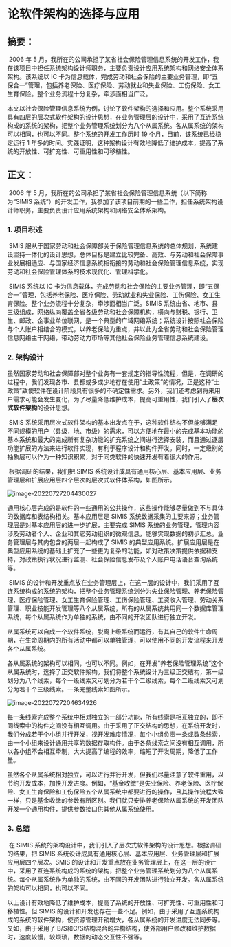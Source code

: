 # 论软件架构的选择与应用

## 摘要：

​		2006 年 5 月，我所在的公司承担了某省社会保险管理信息系统的开发工作，我在该项目中担任系统架构设计师职务，主要负责设计应用系统架构和网络安全体系架构。该系统以 IC 卡为信息载体，完成劳动和社会保险的主要业务管理，即“五保合一”管理，包括养老保险、医疗保险、劳动就业和失业保险、工伤保险、女工生育保险。整个业务流程十分复杂，牵涉面相当广泛。

​		本文以社会保险管理信息系统为例，讨论了软件架构的选择和应用。整个系统采用具有四层的层次式软件架构的设计思想，在业务管理层的设计中，采用了互连系统构成的系统的架构，把整个业务管理系统划分为八个从属系统。各从属系统的架构可以相同，也可以不同。整个系统的开发工作历时 19 个月，目前，该系统已经稳定运行 1 年多的时间。实践证明，这种架构设计有效地降低了维护成本，提高了系统的开放性、可扩充性、可重用性和可移植性。



## 正文：

​		2006 年 5 月，我所在的公司承担了某省社会保险管理信息系统（以下简称为“SIMIS 系统”）的开发工作，我参加了该项目前期的一些工作，担任系统架构设计师职务，主要负责设计应用系统架构和网络安全体系架构。

### 1. 项目积述

​		SMIS 服从于国家劳动和社会保障部关于保险管理信息系统的总体规划，系统建设坚持一体化的设计思想，总体目标是建立比较完备、高效、与劳动和社会保障事业发展相适应、与国家经济信息系统相衔接的劳动和社会保险管理信息系统，实现劳动和社会保险管理体系的技术现代化、管理科学化。

​		SIMIS 系统以 IC 卡为信息载体，完成劳动和社会保险的主要业务管理，即“五保合一”管理，包括养老保险、医疗保险、劳动就业和失业保险、工伤保险、女工生育保险。整个业务流程十分复杂，牵涉面相当广泛。SIMIS 系统由省、地市、县三级组成，网络纵向覆盖全省各级劳动和社会保障机构，横向与财税、银行、卫生、邮政、企事业单位联网，是一个典型的广域网络系统；系统设计按照社会保险与个人账户相结合的模式，以养老保险为重点，并以此为全省劳动和社会保险管理信息网络主干网络，带动劳动力市场等其他社会保险业务管理信息系统建设。



### 2. 架构设计

​		虽然国家劳动和社会保障部对整个业务有一套规定的指导性流程，但是，在调研的过程中，我们发现各市、县都或多或少地存在使用“土政策”的情况，正是这种“土政策”致使软件在设计阶段具有很多的不确定性需求。另外，我们还考虑到将来用户需求可能会发生变化，为了尽量降低维护成本，提高可重用性，我们引入了**层次式软件架构**的设计思想。

​		SMIS 系统采用层次式软件架构的基本出发点在于，这种软件结构不但能够满足不同规模的用户（县级，地、市级）的需求，可以方便地在最小的完成基本功能的基本系统和最大的完成所有复杂功能的扩充系统之间进行选择安装，而且通过逐层功能扩展的方法来进行软件实现，有利于程序设计和构件开发。同时，一定级别的抽象层可以作为一种知识积累，对于同类软件的快速开发有着很大的作用。

​		根据调研的结果，我们把 SIMIS 系统设计成具有通用核心层、基本应用层、业务管理层和扩展应用层四个层次的层次式软件体系构，如图所示。

![image-20220727204430027](https://oss-kelvinvan.oss-cn-chengdu.aliyuncs.com/img/image-20220727204430027.png)

​		通用核心层完成的是软件的一些通用的公共操作，这些操作能够尽量做到不与具体的数据库和表结构相关。基本应用层是 SIMIS 系统数据采集的主要来源；业务管理层是对基本应用层的进一步扩展，主要完成 SIMIS 系统的业务管理，管理内容涉及劳动者个人、企业和其它劳动组织的微观信息，能够实现数据的初步汇总。业务管理层与其内包含的两层一起构成了 SIMIS 的典型应用系统。扩展应用层是在典型应用系统的基础上扩充了一些更为复杂的功能，如对政策决策提供依据和支持，对政策执行状况进行监测、社会保险信息发布及个人账户电话语音查询系统等。

​		SIMIS 的设计和开发重点放在业务管理层上，在这一层的设计中，我们采用了互连系统构成的系统的架构，把整个业务管理系统划分为失业保险管理、养老保险管理、医疗保险管理、女工生育保险管理、工伤保险管理、工资收入管理、劳动关系管理、职业技能开发管理等八个从属系统，所有的从属系统共用同一个数据库管理系统，每个从属系统作为单独的系统，由不同的开发团队进行独立开发。

​		从属系统可以自成一个软件系统，脱离上级系统而运行，有其自己的软件生命周期，在生命周期内的所有活动中都可以单独管理，可以使用不同的开发流程来开发各个从属系统。

​		各从属系统的架构可以相同，也可以不同。例如，在开发“养老保险管理系统”这个从属系统时，选择了正交软件架构。我们将整个系统设计为三级正交结构，第一级划分为八个线索，每个一级线索又可划分为若干个二级线索，每个二级线索又可划分为若干个三级线索。一条完整线索如图所示。

![image-20220727204634926](https://oss-kelvinvan.oss-cn-chengdu.aliyuncs.com/img/image-20220727204634926.png)

​		每一条线索完成整个系统中相对独立的一部分功能，所有线索是相互独立的，即不同线索中的构件之间没有相互调用。由于采用了正交结构的思想，在系统开发时，我们分成若干个小组并行开发，视开发难度情况，每个小组负责一条或数条线索，由一个小组来设计通用共享的数据存取构件。由于各条线索之间没有相互调用，所以各小组不会相互牵制，大大提高了编程的效率，缩短了开发周期，降低了工作量。

​		虽然各个从属系统相对独立，可以进行并行开发，但我们尽量注意了软件重用，以节约开发成本，加快开发进度。例如，“基金收缴”是失业保险、养老保险、医疗保险、女工生育保险和工伤保险五个从属系统中都要进行的操作，且其操作流程大致一样，只是基金收缴的参数有所区别。我们就只安排养老保险从属系统的开发团队开发一个通用构件，提供参数接口供其他从属系统使用。

### 3. 总结

​		在 SIMIS 系统的架构设计中，我们引入了层次式软件架构的设计思想。根据调研的结果，把 SIMIS 系统设计成具有通用核心层、基本应用层、业务管理层和扩展应用层四个层次。SMIS 的设计和开发重点放在业务管理层上，在这一层的设计中，采用了互连系统构成的系统的架构，把整个业务管理系统划分为八个从属系统。每个从属系统作为单独的系统，由不同的开发团队进行独立开发。各从属系统的架构可以相同，也可以不同。

​		以上设计有效地降低了维护成本，提高了系统的开放性、可扩充性、可重用性和可移植性。但 SIMIS 的设计和开发也存在一些不足。例如，由于采用了互连系统构成的系统的软件架构，使资源管理开销增大，各从属系统的开发进度无法同步等。又如，由于采用了 B/S和C/S结构混合的异构结构，使外部用户修改和维护数据时，速度较慢，较烦琐，数据的动态交互性不强等。